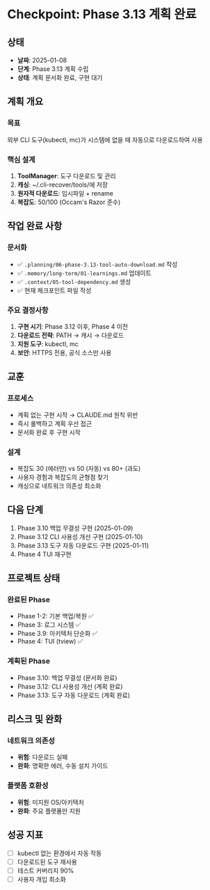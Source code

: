 # Checkpoint: Phase 3.13 계획 완료

## 상태
- **날짜**: 2025-01-08
- **단계**: Phase 3.13 계획 수립
- **상태**: 계획 문서화 완료, 구현 대기

## 계획 개요
### 목표
외부 CLI 도구(kubectl, mc)가 시스템에 없을 때 자동으로 다운로드하여 사용

### 핵심 설계
1. **ToolManager**: 도구 다운로드 및 관리
2. **캐싱**: ~/.cli-recover/tools/에 저장
3. **원자적 다운로드**: 임시파일 + rename
4. **복잡도**: 50/100 (Occam's Razor 준수)

## 작업 완료 사항
### 문서화
- ✅ `.planning/06-phase-3.13-tool-auto-download.md` 작성
- ✅ `.memory/long-term/01-learnings.md` 업데이트
- ✅ `.context/05-tool-dependency.md` 생성
- ✅ 현재 체크포인트 파일 작성

### 주요 결정사항
1. **구현 시기**: Phase 3.12 이후, Phase 4 이전
2. **다운로드 전략**: PATH → 캐시 → 다운로드
3. **지원 도구**: kubectl, mc
4. **보안**: HTTPS 전용, 공식 소스만 사용

## 교훈
### 프로세스
- 계획 없는 구현 시작 → CLAUDE.md 원칙 위반
- 즉시 롤백하고 계획 우선 접근
- 문서화 완료 후 구현 시작

### 설계
- 복잡도 30 (에러만) vs 50 (자동) vs 80+ (과도)
- 사용자 경험과 복잡도의 균형점 찾기
- 캐싱으로 네트워크 의존성 최소화

## 다음 단계
1. Phase 3.10 백업 무결성 구현 (2025-01-09)
2. Phase 3.12 CLI 사용성 개선 구현 (2025-01-10)
3. Phase 3.13 도구 자동 다운로드 구현 (2025-01-11)
4. Phase 4 TUI 재구현

## 프로젝트 상태
### 완료된 Phase
- Phase 1-2: 기본 백업/복원 ✅
- Phase 3: 로그 시스템 ✅
- Phase 3.9: 아키텍처 단순화 ✅
- Phase 4: TUI (tview) ✅

### 계획된 Phase
- Phase 3.10: 백업 무결성 (문서화 완료)
- Phase 3.12: CLI 사용성 개선 (계획 완료)
- Phase 3.13: 도구 자동 다운로드 (계획 완료)

## 리스크 및 완화
### 네트워크 의존성
- **위험**: 다운로드 실패
- **완화**: 명확한 에러, 수동 설치 가이드

### 플랫폼 호환성
- **위험**: 미지원 OS/아키텍처
- **완화**: 주요 플랫폼만 지원

## 성공 지표
- [ ] kubectl 없는 환경에서 자동 작동
- [ ] 다운로드된 도구 재사용
- [ ] 테스트 커버리지 90%
- [ ] 사용자 개입 최소화